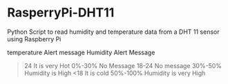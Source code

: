 # RasperryPi-DHT11
Python Script to read humidity and temperature data from a DHT 11 sensor using Raspberry Pi

temperature		Alert message		Humidity	Alert Message
>24		It is very Hot			0%-30%	No Message
18-24		No message				30%-50%	Humidity is High
<18		It is cold	50%-100%	Humidity is very High